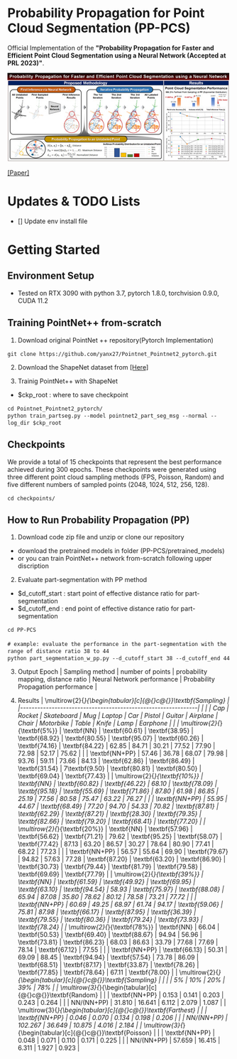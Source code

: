 # Probability Propagation for Point Cloud Segmentation (PP-PCS) 
Official Implementation of the **"Probability Propagation for Faster and Efficient Point Cloud Segmentation using a Neural Network (Accepted at PRL 2023)"**.

![Main Image](figure/main.jpg)

[[Paper]](https://doi.org/10.1016/j.patrec.2023.04.010)


# Updates & TODO Lists
- [] Update env install file 


# Getting Started
## Environment Setup
- Tested on RTX 3090 with python 3.7, pytorch 1.8.0, torchvision 0.9.0, CUDA 11.2

## Training PointNet++ from-scratch

1. Download original PointNet ++ repository(Pytorch Implementation)

```
git clone https://github.com/yanx27/Pointnet_Pointnet2_pytorch.git
```

2. Download the ShapeNet dataset from [[Here]](https://shapenet.cs.stanford.edu/media/shapenetcore_partanno_segmentation_benchmark_v0_normal.zip) 

3. Trainig PointNet++ with ShapeNet
 - $ckp_root : where to save checkpoint 

```
cd Pointnet_Pointnet2_pytorch/
python train_partseg.py --model pointnet2_part_seg_msg --normal --log_dir $ckp_root
```

## Checkpoints 
We provide a total of 15 checkpoints that represent the best performance achieved during 300 epochs. These checkpoints were generated using three different point cloud sampling methods (FPS, Poisson, Random) and five different numbers of sampled points (2048, 1024, 512, 256, 128).

```
cd checkpoints/
```


## How to Run Probability Propagation (PP)

1. Download code zip file and unzip or clone our repository

 - download the pretrained models in folder (PP-PCS/pretrained_models)
 - or you can train PointNet++ network from-scratch following upper discription

2. Evaluate part-segmentation with PP method

- $d_cutoff_start : start point of effective distance ratio for part-segmentation
- $d_cutoff_end : end point of effective distance ratio for part-segmentation 

```
cd PP-PCS

# example: evaluate the performance in the part-segmentation with the range of distance ratio 38 to 44 
python part_segmentation_w_pp.py --d_cutoff_start 38 --d_cutoff_end 44
```

3. Output
Epoch | Sampling method | number of points | probability mapping, distance ratio | Neural Network performance | Probability Propagation performance |


4. Results
| \multirow{2}{*}{\begin{tabular}[c]{@{}c@{}}\textbf{Sampling} |
|--------------------------------------------------------------|
|                                                              |                | Cap            | Rocket         | Skateboard     | Mug            | Laptop         | Car            | Pistol         | Guitar         | Airplane       | Chair          | Motorbike      | Table          | Knife          | Lamp           | Earphone       |                |
| \multirow{2}{*}{\textbf{5\%}}                                | \textbf{NN}    | \textbf{60.61} | \textbf{38.95} | \textbf{68.92} | \textbf{80.55} | \textbf{95.07} | \textbf{60.26} | \textbf{74.16} | \textbf{84.22} | 62.85          | 84.71          | 30.21          | 77.52          | 77.90          | 72.98          | 52.17          | 75.62          |
|                                                              | \textbf{NN+PP} | 57.46          | 36.78          | 68.07          | 79.98          | 93.76          | 59.11          | 73.66          | 84.13          | \textbf{62.86} | \textbf{86.49} | \textbf{31.54} | 7\textbf{9.50} | \textbf{80.81} | \textbf{80.50} | \textbf{69.04} | \textbf{77.43} |
| \multirow{2}{*}{\textbf{10\%}}                               | \textbf{NN}    | \textbf{60.82} | \textbf{46.22} | 68.10          | \textbf{78.09} | \textbf{95.18} | \textbf{55.69} | \textbf{71.86} | 87.80          | 61.98          | 86.85          | 25.19          | 77.56          | 80.58          | 75.47          | 63.22          | 76.27          |
|                                                              | \textbf{NN+PP} | 55.95          | 44.67          | \textbf{68.49} | 77.20          | 94.70          | 54.33          | 70.82          | \textbf{87.81} | \textbf{62.29} | \textbf{87.21} | \textbf{28.30} | \textbf{79.35} | \textbf{82.66} | \textbf{79.20} | \textbf{68.41} | \textbf{77.20} |
| \multirow{2}{*}{\textbf{20\%}}                               | \textbf{NN}    | \textbf{57.96} | \textbf{56.62} | \textbf{71.21} | 79.62          | \textbf{95.25} | \textbf{58.07} | \textbf{77.42} | 87.13          | 63.20          | 86.57          | 30.27          | 78.64          | 80.90          | 77.41          | 68.22          | 77.23          |
|                                                              | \textbf{NN+PP} | 56.57          | 55.64          | 69.90          | \textbf{79.67} | 94.82          | 57.63          | 77.28          | \textbf{87.20} | \textbf{63.20} | \textbf{86.90} | \textbf{30.73} | \textbf{79.44} | \textbf{81.79} | \textbf{79.58} | \textbf{69.69} | \textbf{77.79} |
| \multirow{2}{*}{\textbf{39\%}}                               | \textbf{NN}    | \textbf{61.59} | \textbf{49.92} | \textbf{69.95} | \textbf{63.10} | \textbf{94.54} | 58.93          | \textbf{75.97} | \textbf{88.08} | 65.94          | 87.08          | 35.80          | 78.62          | 80.12          | 78.58          | 73.21          | 77.72          |
|                                                              | \textbf{NN+PP} | 60.69          | 49.25          | 68.97          | 61.74          | 94.17          | \textbf{59.06} | 75.81          | 87.98          | \textbf{66.17} | \textbf{87.95} | \textbf{36.39} | \textbf{79.55} | \textbf{80.36} | \textbf{79.24} | \textbf{73.93} | \textbf{78.24} |
| \multirow{2}{*}{\textbf{78\%}}                               | \textbf{NN}    | 66.04          | \textbf{50.53} | \textbf{69.40} | \textbf{88.67} | 94.94          | 56.96          | \textbf{73.81} | \textbf{86.23} | 68.03          | 86.63          | 33.79          | 77.68          | 77.69          | 78.14          | \textbf{67.12} | 77.55          |
|                                                              | \textbf{NN+PP} | \textbf{66.13} | 50.31          | 69.09          | 88.45          | \textbf{94.94} | \textbf{57.54} | 73.78          | 86.09          | \textbf{68.51} | \textbf{87.17} | \textbf{33.87} | \textbf{78.26} | \textbf{77.85} | \textbf{78.64} | 67.11          | \textbf{78.00} |
| \multirow{2}{*}{\begin{tabular}[c]{@{}c@{}}\textbf{Sampling} |
|                                                              |                | 5\%            | 10\%           | 20\%           | 39\%           | 78\%           |
| \multirow{3}{*}{\begin{tabular}[c]{@{}c@{}}\textbf{Random}   |
|                                                              | \textbf{NN+PP} | 0.153          | 0.141          | 0.203          | 0.243          | 0.264          |
|                                                              | NN/(NN+PP)     | 31.810         | 16.641         | 6.112          | 2.079          | 1.087          |
| \multirow{3}{*}{\begin{tabular}[c]{@{}c@{}}\textbf{Farthest} |
|                                                              | \textbf{NN+PP} | 0.046          | 0.070          | 0.134          | 0.198          | 0.206          |
|                                                              | NN/(NN+PP)     | 102.267        | 36.649         | 10.875         | 4.016          | 2.184          |
| \multirow{3}{*}{\begin{tabular}[c]{@{}c@{}}\textbf{Poisson}  |
|                                                              | \textbf{NN+PP} | 0.048          | 0.071          | 0.110          | 0.171          | 0.225          |
|                                                              | NN/(NN+PP)     | 57.659         | 16.415         | 6.311          | 1.927          | 0.923          |
